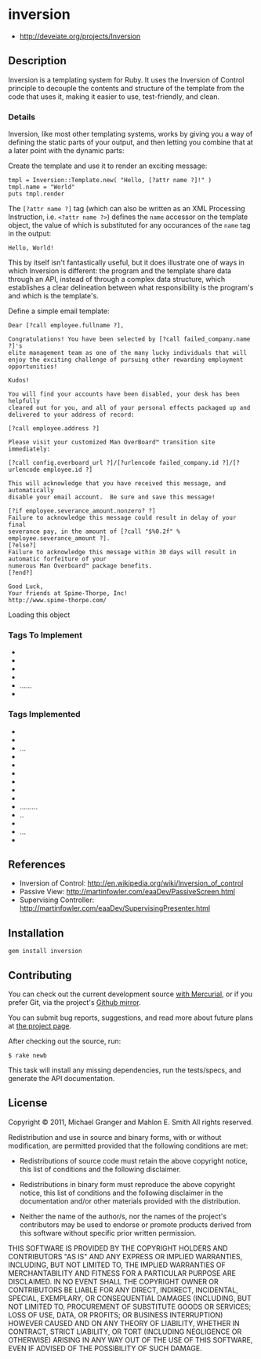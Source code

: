 # inversion

* http://deveiate.org/projects/Inversion


## Description

Inversion is a templating system for Ruby. It uses the Inversion of Control
principle to decouple the contents and structure of the template from the 
code that uses it, making it easier to use, test-friendly, and clean.


### Details

Inversion, like most other templating systems, works by giving you a way of defining the static parts of your output, and then letting you combine that at a later point with the dynamic parts:

Create the template and use it to render an exciting message:

	tmpl = Inversion::Template.new( "Hello, [?attr name ?]!" )
	tmpl.name = "World"
	puts tmpl.render

The `[?attr name ?]` tag (which can also be written as an XML Processing Instruction, i.e. `<?attr name ?>`) defines the `name` accessor on the template object, the value of which is substituted for any occurances of the `name` tag in the output:

    Hello, World!

This by itself isn't fantastically useful, but it does illustrate one of ways in which Inversion is different: the program and the template share data through an API, instead of through a complex data structure, which establishes a clear delineation between what responsibility is the program's and which is the template's. 

Define a simple email template:

	Dear [?call employee.fullname ?],
	
	Congratulations! You have been selected by [?call failed_company.name ?]'s
	elite management team as one of the many lucky individuals that will
	enjoy the exciting challenge of pursuing other rewarding employment
	opportunities!
	
	Kudos!
	
	You will find your accounts have been disabled, your desk has been helpfully 
	cleared out for you, and all of your personal effects packaged up and
	delivered to your address of record:
	
	[?call employee.address ?]
	
	Please visit your customized Man OverBoard™ transition site immediately:
	
	[?call config.overboard_url ?]/[?urlencode failed_company.id ?]/[?urlencode employee.id ?]
	
	This will acknowledge that you have received this message, and automatically 
	disable your email account.  Be sure and save this message!

	[?if employee.severance_amount.nonzero? ?]
	Failure to acknowledge this message could result in delay of your final 
	severance pay, in the amount of [?call "$%0.2f" % employee.severance_amount ?].
	[?else?]
	Failure to acknowledge this message within 30 days will result in automatic forfeiture of your
	numerous Man Overboard™ package benefits.
	[?end?]
		
	Good Luck,
	Your friends at Spime-Thorpe, Inc!
	http://www.spime-thorpe.com/

Loading this object 


### Tags To Implement

* <?prettyprint «attr/methodchain» ?>
* <?timedelta «attr/methodchain» ?>

* <?render «attr/methodchain» AS «identifier» IN «template path» ?>
* <?yield ?>
* <?begin ?>…<?rescue ?>…<?end?>

* <?set  ?>

### Tags Implemented

* <?attr?>
* <?call?>
* <?comment?>…<?end?>
* <?for «Enumerable attr/methodchain» ?>
  <?for obj, i in attr.each_with_index ?>
  <?end?>
* <?config
	  escaping: 'html'
	  ignore_unknown_tags: false
  ?>
* <?include «template path» ?>
* <?escape «attr/methodchain» ?>
* <?urlencode «attr/methodchain» ?>
* <?pp «attr/methodchain» ?>
* <?if «conditional expression» ?>…<?elsif «conditional expression» ?>…<?else?>…<?end?>
* <?unless «conditional expression» ?>..<?end ?>
* <?import «attr» ?>
* <?publish «identifier» ?>...<?end publish ?>
* <?subscribe «identifier» ?>

## References

* Inversion of Control: http://en.wikipedia.org/wiki/Inversion_of_control
* Passive View: http://martinfowler.com/eaaDev/PassiveScreen.html
* Supervising Controller: http://martinfowler.com/eaaDev/SupervisingPresenter.html


## Installation

    gem install inversion


## Contributing

You can check out the current development source [with Mercurial][hgrepo], or
if you prefer Git, via the project's [Github mirror][gitmirror].

You can submit bug reports, suggestions, and read more about future plans at
[the project page][projectpage].

After checking out the source, run:

	$ rake newb

This task will install any missing dependencies, run the tests/specs,
and generate the API documentation.


## License

Copyright © 2011, Michael Granger and Mahlon E. Smith
All rights reserved.

Redistribution and use in source and binary forms, with or without
modification, are permitted provided that the following conditions are met:

* Redistributions of source code must retain the above copyright notice,
  this list of conditions and the following disclaimer.

* Redistributions in binary form must reproduce the above copyright notice,
  this list of conditions and the following disclaimer in the documentation
  and/or other materials provided with the distribution.

* Neither the name of the author/s, nor the names of the project's
  contributors may be used to endorse or promote products derived from this
  software without specific prior written permission.

THIS SOFTWARE IS PROVIDED BY THE COPYRIGHT HOLDERS AND CONTRIBUTORS "AS IS"
AND ANY EXPRESS OR IMPLIED WARRANTIES, INCLUDING, BUT NOT LIMITED TO, THE
IMPLIED WARRANTIES OF MERCHANTABILITY AND FITNESS FOR A PARTICULAR PURPOSE ARE
DISCLAIMED. IN NO EVENT SHALL THE COPYRIGHT OWNER OR CONTRIBUTORS BE LIABLE
FOR ANY DIRECT, INDIRECT, INCIDENTAL, SPECIAL, EXEMPLARY, OR CONSEQUENTIAL
DAMAGES (INCLUDING, BUT NOT LIMITED TO, PROCUREMENT OF SUBSTITUTE GOODS OR
SERVICES; LOSS OF USE, DATA, OR PROFITS; OR BUSINESS INTERRUPTION) HOWEVER
CAUSED AND ON ANY THEORY OF LIABILITY, WHETHER IN CONTRACT, STRICT LIABILITY,
OR TORT (INCLUDING NEGLIGENCE OR OTHERWISE) ARISING IN ANY WAY OUT OF THE USE
OF THIS SOFTWARE, EVEN IF ADVISED OF THE POSSIBILITY OF SUCH DAMAGE.


[hgrepo]: http://repo.deveiate.org/Inversion
[gitmirror]: git://github.com/ged/Inversion.git
[projectpage]: http://deveiate.org/projects/Inversion


